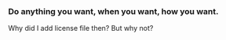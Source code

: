 ### Do anything you want, when you want, how you want.
Why did I add license file then? But why not?